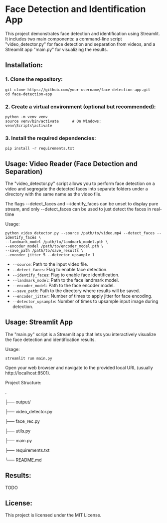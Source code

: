 # Face Detection and Identification App

This project demonstrates face detection and identification using Streamlit. It includes two main components: a command-line script "video_detector.py" for face detection and separation from videos, and a Streamlit app "main.py" for visualizing the results.

## Installation:

### 1. Clone the repository:

    git clone https://github.com/your-username/face-detection-app.git
    cd face-detection-app

### 2. Create a virtual environment (optional but recommended):
    python -m venv venv
    source venv/bin/activate      # On Windows: 
    venv\Scripts\activate

### 3. Install the required dependencies:
    pip install -r requirements.txt

## Usage: Video Reader (Face Detection and Separation)

The "video_detector.py" script allows you to perform face detection on a video and segregate the detected faces into separate folders under a directory with the same name as the video file.

The flags --detect_faces and --identify_faces can be unset to display pure stream, and only --detect_faces can be used to just detect the faces in real-time

Usage:

    python video_detector.py --source /path/to/video.mp4 --detect_faces --identify_faces \
    --landmark_model /path/to/landmark_model.pth \
    --encoder_model /path/to/encoder_model.pth \
    --save_path /path/to/save_results \
    --encoder_jitter 5 --detector_upsample 1

-   `--source`: Path to the input video file.
-   `--detect_faces`: Flag to enable face detection.
-   `--identify_faces`: Flag to enable face identification.
-   `--landmark_model`: Path to the face landmark model.
-   `--encoder_model`: Path to the face encoder model.
-   `--save_path`: Path to the directory where results will be saved.
-   `--encoder_jitter`: Number of times to apply jitter for face encoding.
-   `--detector_upsample`: Number of times to upsample input image during detection.

## Usage: Streamlit App

The "main.py" script is a Streamlit app that lets you interactively visualize the face detection and identification results.

Usage:

    streamlit run main.py

Open your web browser and navigate to the provided local URL (usually http://localhost:8501).

Project Structure:

.

├── output/

├── video_detector.py

├── face_rec.py

├── utils.py

├── main.py

├── requirements.txt

└── README.md


## Results:

TODO

## License:

This project is licensed under the MIT License.

